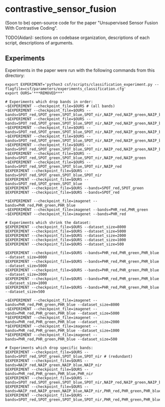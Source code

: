 # contrastive_sensor_fusion
(Soon to be) open-source code for the paper "Unsupervised Sensor Fusion With Contrastive Coding".

TODO(Aidan): sections on codebase organization, descriptions of each script, descriptions of arguments.


Experiments
-----------

Experiments in the paper were run with the following commands from this directory:

    export EXPERIMENT='python3 csf/scripts/classification_experiment.py --flagfile=csf/parameters/experiments_classification.cfg'
    export OURS='***REMOVED***'

    # Experiments which drop bands in order:
    ~$EXPERIMENT --checkpoint_file=$OURS # (all bands)
    ~$EXPERIMENT --checkpoint_file=$OURS --bands=SPOT_red,SPOT_green,SPOT_blue,SPOT_nir,NAIP_red,NAIP_green,NAIP_blue,NAIP_nir,PHR_red,PHR_green,PHR_blue
    ~$EXPERIMENT --checkpoint_file=$OURS --bands=SPOT_red,SPOT_green,SPOT_blue,SPOT_nir,NAIP_red,NAIP_green,NAIP_blue,NAIP_nir,PHR_red,PHR_green
    ~$EXPERIMENT --checkpoint_file=$OURS --bands=SPOT_red,SPOT_green,SPOT_blue,SPOT_nir,NAIP_red,NAIP_green,NAIP_blue,NAIP_nir,PHR_red
    ~$EXPERIMENT --checkpoint_file=$OURS --bands=SPOT_red,SPOT_green,SPOT_blue,SPOT_nir,NAIP_red,NAIP_green,NAIP_blue,NAIP_nir
    ~$EXPERIMENT --checkpoint_file=$OURS --bands=SPOT_red,SPOT_green,SPOT_blue,SPOT_nir,NAIP_red,NAIP_green,NAIP_blue
    ~$EXPERIMENT --checkpoint_file=$OURS --bands=SPOT_red,SPOT_green,SPOT_blue,SPOT_nir,NAIP_red,NAIP_green
    ~$EXPERIMENT --checkpoint_file=$OURS --bands=SPOT_red,SPOT_green,SPOT_blue,SPOT_nir,NAIP_red
    $EXPERIMENT --checkpoint_file=$OURS --bands=SPOT_red,SPOT_green,SPOT_blue,SPOT_nir
    $EXPERIMENT --checkpoint_file=$OURS --bands=SPOT_red,SPOT_green,SPOT_blue
    $EXPERIMENT --checkpoint_file=$OURS --bands=SPOT_red,SPOT_green
    $EXPERIMENT --checkpoint_file=$OURS --bands=SPOT_red
  
    *$EXPERIMENT --checkpoint_file=imagenet --bands=PHR_red,PHR_green,PHR_blue
    ~$EXPERIMENT --checkpoint_file=imagenet --bands=PHR_red,PHR_green
    ~$EXPERIMENT --checkpoint_file=imagenet --bands=PHR_red

    # Experiments which shrink the dataset:
    $EXPERIMENT --checkpoint_file=$OURS --dataset_size=8000
    $EXPERIMENT --checkpoint_file=$OURS --dataset_size=5000
    $EXPERIMENT --checkpoint_file=$OURS --dataset_size=2000
    $EXPERIMENT --checkpoint_file=$OURS --dataset_size=1000
    $EXPERIMENT --checkpoint_file=$OURS --dataset_size=500
  
    $EXPERIMENT --checkpoint_file=$OURS --bands=PHR_red,PHR_green,PHR_blue --dataset_size=8000
    $EXPERIMENT --checkpoint_file=$OURS --bands=PHR_red,PHR_green,PHR_blue --dataset_size=5000
    $EXPERIMENT --checkpoint_file=$OURS --bands=PHR_red,PHR_green,PHR_blue --dataset_size=2000
    $EXPERIMENT --checkpoint_file=$OURS --bands=PHR_red,PHR_green,PHR_blue --dataset_size=1000
    $EXPERIMENT --checkpoint_file=$OURS --bands=PHR_red,PHR_green,PHR_blue --dataset_size=500

    ~$EXPERIMENT --checkpoint_file=imagenet --bands=PHR_red,PHR_green,PHR_blue --dataset_size=8000
    ~$EXPERIMENT --checkpoint_file=imagenet --bands=PHR_red,PHR_green,PHR_blue --dataset_size=5000
    *$EXPERIMENT --checkpoint_file=imagenet --bands=PHR_red,PHR_green,PHR_blue --dataset_size=2000
    *$EXPERIMENT --checkpoint_file=imagenet --bands=PHR_red,PHR_green,PHR_blue --dataset_size=1000
    *$EXPERIMENT --checkpoint_file=imagenet --bands=PHR_red,PHR_green,PHR_blue --dataset_size=500

    # Experiments which drop specific bands:
    $EXPERIMENT --checkpoint_file=$OURS --bands=SPOT_red,SPOT_green,SPOT_blue,SPOT_nir # (redundant)
    $EXPERIMENT --checkpoint_file=$OURS --bands=NAIP_red,NAIP_green,NAIP_blue,NAIP_nir
    $EXPERIMENT --checkpoint_file=$OURS --bands=PHR_red,PHR_green,PHR_blue,PHR_nir
    $EXPERIMENT --checkpoint_file=$OURS --bands=SPOT_red,SPOT_green,SPOT_blue,SPOT_nir,NAIP_red,NAIP_green,NAIP_blue,NAIP_nir
    $EXPERIMENT --checkpoint_file=$OURS --bands=NAIP_red,NAIP_green,NAIP_blue,NAIP_nir,PHR_red,PHR_green,PHR_blue,PHR_nir
    $EXPERIMENT --checkpoint_file=$OURS --bands=SPOT_red,SPOT_green,SPOT_blue,SPOT_nir,PHR_red,PHR_green,PHR_blue,PHR_nir
